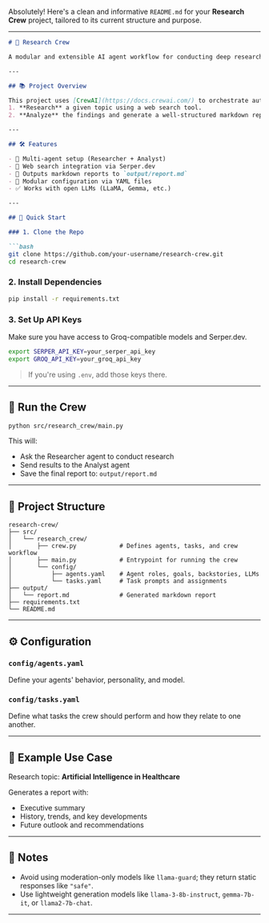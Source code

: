 Absolutely! Here's a clean and informative `README.md` for your **Research Crew** project, tailored to its current structure and purpose.

---

````markdown
# 🧠 Research Crew

A modular and extensible AI agent workflow for conducting deep research and generating professional reports using CrewAI.

---

## 📚 Project Overview

This project uses [CrewAI](https://docs.crewai.com/) to orchestrate autonomous agents that:
1. **Research** a given topic using a web search tool.
2. **Analyze** the findings and generate a well-structured markdown report.

---

## 🛠️ Features

- 🤖 Multi-agent setup (Researcher + Analyst)
- 🔎 Web search integration via Serper.dev
- 📂 Outputs markdown reports to `output/report.md`
- 🔁 Modular configuration via YAML files
- ✅ Works with open LLMs (LLaMA, Gemma, etc.)

---

## 🚀 Quick Start

### 1. Clone the Repo

```bash
git clone https://github.com/your-username/research-crew.git
cd research-crew
````

### 2. Install Dependencies

```bash
pip install -r requirements.txt
```

### 3. Set Up API Keys

Make sure you have access to Groq-compatible models and Serper.dev.

```bash
export SERPER_API_KEY=your_serper_api_key
export GROQ_API_KEY=your_groq_api_key
```

> If you're using `.env`, add those keys there.

---

## 🧪 Run the Crew

```bash
python src/research_crew/main.py
```

This will:

* Ask the Researcher agent to conduct research
* Send results to the Analyst agent
* Save the final report to: `output/report.md`

---

## 🧩 Project Structure

```
research-crew/
├── src/
│   └── research_crew/
│       ├── crew.py            # Defines agents, tasks, and crew workflow
│       ├── main.py            # Entrypoint for running the crew
│       └── config/
│           ├── agents.yaml    # Agent roles, goals, backstories, LLMs
│           └── tasks.yaml     # Task prompts and assignments
├── output/
│   └── report.md              # Generated markdown report
├── requirements.txt
└── README.md
```

---

## ⚙️ Configuration

### `config/agents.yaml`

Define your agents' behavior, personality, and model.

### `config/tasks.yaml`

Define what tasks the crew should perform and how they relate to one another.

---

## 🧠 Example Use Case

Research topic: **Artificial Intelligence in Healthcare**

Generates a report with:

* Executive summary
* History, trends, and key developments
* Future outlook and recommendations

---

## 📌 Notes

* Avoid using moderation-only models like `llama-guard`; they return static responses like `"safe"`.
* Use lightweight generation models like `llama-3-8b-instruct`, `gemma-7b-it`, or `llama2-7b-chat`.

---
